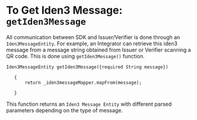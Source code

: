 # To Get Iden3 Message: `getIden3Message` 
 
All communication between SDK and Issuer/Verifier is done through an `Iden3MessageEntity`. For example, an Integrator can retrieve this iden3 message from a message string obtained from Issuer or Verifier scanning a QR code. This is done using `getIden3Message()` function.
 
```
Iden3MessageEntity getIden3Message({required String message})
 
   {
       return _iden3messageMapper.mapFrom(message);
 
   }
```
This function returns an `Iden3 Message Entity` with different parsed parameters depending on the type of message.